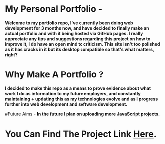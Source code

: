 # My Personal Portfolio -
**Welcome to my portfolio repo, I've currently been doing web development for 3 months now, and have decided to finally make an actual portfolio and with it being hosted via GitHub pages. I really appreciate any tips and suggestions regarding this project on how to improve it, I do have an open mind to criticism. This site isn't too polished as it has cracks in it but its desktop compatible so that's what matters, right?**

# Why Make A Portfolio ?
**I decided to make this repo as a means to prove evidence about what work I do as information to my future employers, and constantly maintaining + updating this as my technologies evolve and as I progress further into web development and software development.**


#Future Aims -
**In the future I plan on uploading more JavaScript projects.**


# You Can Find The Project Link [Here](https://yannikontos.github.io/).
